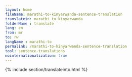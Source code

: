 ```yaml
---
layout: home
fileName: marathi-to-kinyarwanda-sentence-translation
translatein: marathi_to_kinyarwanda
folderName : translate
lang: en
from: mr
to: rw
langName : marathi-to
permalink: /marathi-to-kinyarwanda-sentence-translation
tool: sentence-translations
nointernationalization: true
---
```

{% include section/translateinto.html %}
